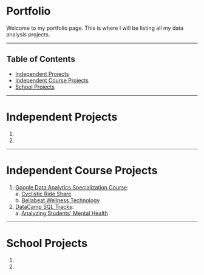 # Portfolio

Welcome to my portfolio page. This is where I will be listing all my data analysis projects.

***

## Table of Contents
- [Independent Projects](#independent-projects)
- [Independent Course Projects](#independent-course-projects)
- [School Projects](#class-projects)

***

# Independent Projects

1. 
2. 

***


# Independent Course Projects

1. [Google Data Analytics Specialization Course](https://github.com/kivatmojo/google_data_analytics#google-data-analytics-specialization):  
   a. [Cyclistic Ride Share]()  
   b. [Bellabeat Wellness Technology]()
2. [DataCamp SQL Tracks](https://github.com/kivatmojo/datacamp_sql/tree/main#datacamp-sql-tracks):  
   a. [Analyzing Students' Mental Health](https://github.com/kivatmojo/datacamp_sql/blob/main/student_mental_health/README.md#analyzing-students-mental-health)

***

# School Projects

1. 
2. 

